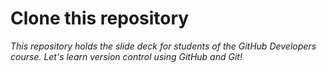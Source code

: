 # Clone this repository

_This repository holds the slide deck for students of the GitHub Developers course. Let's learn version control using GitHub and Git!_
